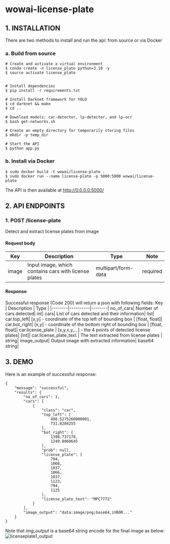 ﻿# wowai-license-plate
## 1. INSTALLATION
There are two methods to install and run the api: from source or via Docker
### a. Build from source
```
# Create and activate a virtual environment
$ conda create -n license_plate python=3.10 -y
$ source activate license_plate
 

# Install dependencies
$ pip install -r requirements.txt

# Install Darknet framework for YOLO
$ cd darknet && make
$ cd ..
  
# Download models: car-detector, lp-detector, and lp-ocr
$ bash get-networks.sh

# Create an empty directory for temporarily storing files
$ mkdir -p temp_dir

# Start the API
$ python app.py
```

### b. Install via Docker
```
$ sudo docker build -t wowai/license-plate .
$ sudo docker run --name license-plate -p 5000:5000 wowai/license-plate
```
The API is then available at http://0.0.0.0:5000/

## 2. API ENDPOINTS
### 1. POST /license-plate
Detect and extract license plates from image
#### Request body
Key | Description | Type | Note
|--------|----------|--------|--------|
image| Input image, which contains cars with license plates| multipart/form-data| required|

#### Response
Successful response (Code 200) will return a json with following fields:
Key | Description | Type |
|--------|----------|--------|
no_of_cars| Number of cars detected| int|
cars| List of cars detected and their information| list| 
car.top_left| [x,y] - coordinate of the top left of bounding box | [float, float]|
car.bot_right| [x,y] - coordinate of the bottom right of bounding box | [float, float]|
car.license_plate | [x,y,x,y,...] - the 4 points of detected license plates| [int]|
car.license_plate_text | The text extracted from license plates | string|
image_output| Output image with extracted information| base64 string|

## 3. DEMO
Here is an example of successful response:
```
{
    "message": "successful",
    "results": {
        "no_of_cars": 1,
        "cars": [
            {
                "class": "car",
                "top_left": [
                    498.5275260000001,
                    731.8284255
                ],
                "bot_right": [
                    1398.737178,
                    1249.8060645
                ],
                "prob": null,
                "license_plate": [
                    794,
                    1068,
                    1037,
                    1066,
                    1037,
                    1123,
                    794,
                    1125
                ],
                "license_plate_text": "MPC7772"
            }
        ],
        "image_output": "data:image/png;base64,iVBOR..."
    }
}
```
Note that *img_output* is a base64 string encode for the final image as below:
![licenseplate1_output](https://user-images.githubusercontent.com/79528257/200648494-271f1d53-7181-43f3-a6ea-1a6796870163.png)
